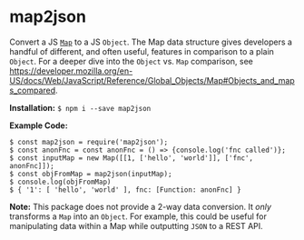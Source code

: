 # map2json

Convert a JS [`Map`](https://developer.mozilla.org/en-US/docs/Web/JavaScript/Reference/Global_Objects/Map) to a JS `Object`.
The Map data structure gives developers a handful of different, and often useful, features in comparison to a plain `Object`.
For a deeper dive into the `Object` vs. `Map` comparison, see https://developer.mozilla.org/en-US/docs/Web/JavaScript/Reference/Global_Objects/Map#Objects_and_maps_compared.

**Installation:**
```$ npm i --save map2json```

**Example Code:**
```
$ const map2json = require('map2json');
$ const anonFnc = const anonFnc = () => {console.log('fnc called')};
$ const inputMap = new Map([[1, ['hello', 'world']], ['fnc', anonFnc]]);
$ const objFromMap = map2json(inputMap);
$ console.log(objFromMap)
$ { '1': [ 'hello', 'world' ], fnc: [Function: anonFnc] }
```

**Note:** This package does not provide a 2-way data conversion. It _only_ transforms a `Map` into an `Object`. 
For example, this could be useful for manipulating data within a Map while outputting `JSON` to a REST API.
